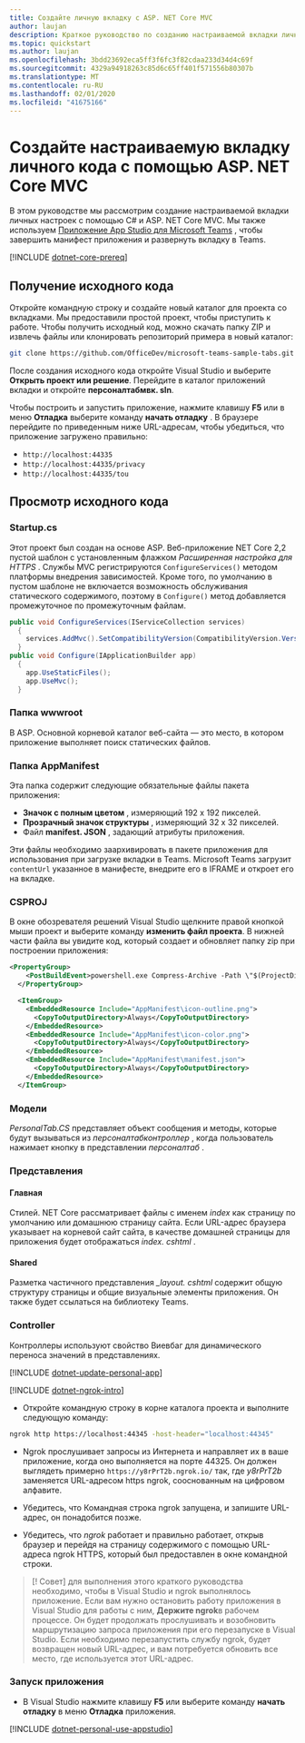 ```yaml
---
title: Создайте личную вкладку с ASP. NET Core MVC
author: laujan
description: Краткое руководство по созданию настраиваемой вкладки личных настроек с ASP. NET Core MVC.
ms.topic: quickstart
ms.author: laujan
ms.openlocfilehash: 3bdd23692eca5ff3f6fc3f82cdaa233d34d4c69f
ms.sourcegitcommit: 4329a94918263c85d6c65ff401f571556b80307b
ms.translationtype: MT
ms.contentlocale: ru-RU
ms.lasthandoff: 02/01/2020
ms.locfileid: "41675166"
---
```

# <a name="create-a-custom-personal-tab-with-asp-net-core-mvc"></a>Создайте настраиваемую вкладку личного кода с помощью ASP. NET Core MVC

В этом руководстве мы рассмотрим создание настраиваемой вкладки личных настроек с помощью C# и ASP. NET Core MVC. Мы также используем [Приложение App Studio для Microsoft Teams](~/concepts/build-and-test/app-studio-overview.md) , чтобы завершить манифест приложения и развернуть вкладку в Teams.

[!INCLUDE [dotnet-core-prereq](~/includes/tabs/dotnet-core-prereq.md)]

## <a name="get-the-source-code"></a>Получение исходного кода

Откройте командную строку и создайте новый каталог для проекта со вкладками. Мы предоставили простой проект, чтобы приступить к работе. Чтобы получить исходный код, можно скачать папку ZIP и извлечь файлы или клонировать репозиторий примера в новый каталог:

``` bash
git clone https://github.com/OfficeDev/microsoft-teams-sample-tabs.git
```

После создания исходного кода откройте Visual Studio и выберите **Открыть проект или решение**. Перейдите в каталог приложений вкладки и откройте **персоналтабмвк. sln**.

Чтобы построить и запустить приложение, нажмите клавишу **F5** или в меню **Отладка** выберите команду **начать отладку** . В браузере перейдите по приведенным ниже URL-адресам, чтобы убедиться, что приложение загружено правильно:

* `http://localhost:44335`
* `http://localhost:44335/privacy`
* `http://localhost:44335/tou`

## <a name="review-the-source-code"></a>Просмотр исходного кода

### <a name="startupcs"></a>Startup.cs

Этот проект был создан на основе ASP. Веб-приложение NET Core 2,2 пустой шаблон с установленным флажком *Расширенная настройка для HTTPS* . Службы MVC регистрируются `ConfigureServices()` методом платформы внедрения зависимостей. Кроме того, по умолчанию в пустом шаблоне не включается возможность обслуживания статического содержимого, поэтому в `Configure()` метод добавляется промежуточное по промежуточным файлам.

``` csharp
public void ConfigureServices(IServiceCollection services)
  {
    services.AddMvc().SetCompatibilityVersion(CompatibilityVersion.Version_2_2);
  }
public void Configure(IApplicationBuilder app)
  {
    app.UseStaticFiles();
    app.UseMvc();
  }
```

### <a name="wwwroot-folder"></a>Папка wwwroot

В ASP. Основной корневой каталог веб-сайта — это место, в котором приложение выполняет поиск статических файлов.

### <a name="appmanifest-folder"></a>Папка AppManifest

Эта папка содержит следующие обязательные файлы пакета приложения:

* **Значок с полным цветом** , измеряющий 192 x 192 пикселей.
* **Прозрачный значок структуры** , измеряющий 32 x 32 пикселей.
* Файл **manifest. JSON** , задающий атрибуты приложения.

Эти файлы необходимо заархивировать в пакете приложения для использования при загрузке вкладки в Teams. Microsoft Teams загрузит `contentUrl` указанное в манифесте, внедрите его в IFRAME и откроет его на вкладке.

### <a name="csproj"></a>CSPROJ

В окне обозревателя решений Visual Studio щелкните правой кнопкой мыши проект и выберите команду **изменить файл проекта**. В нижней части файла вы увидите код, который создает и обновляет папку zip при построении приложения:

``` xml
<PropertyGroup>
    <PostBuildEvent>powershell.exe Compress-Archive -Path \"$(ProjectDir)AppManifest\*\" -DestinationPath \"$(TargetDir)tab.zip\" -Force</PostBuildEvent>
  </PropertyGroup>

  <ItemGroup>
    <EmbeddedResource Include="AppManifest\icon-outline.png">
      <CopyToOutputDirectory>Always</CopyToOutputDirectory>
    </EmbeddedResource>
    <EmbeddedResource Include="AppManifest\icon-color.png">
      <CopyToOutputDirectory>Always</CopyToOutputDirectory>
    </EmbeddedResource>
    <EmbeddedResource Include="AppManifest\manifest.json">
      <CopyToOutputDirectory>Always</CopyToOutputDirectory>
    </EmbeddedResource>
  </ItemGroup>
```

### <a name="models"></a>Модели

*PersonalTab.CS* представляет объект сообщения и методы, которые будут вызываться из *персоналтабконтроллер* , когда пользователь нажимает кнопку в представлении *персоналтаб* .

### <a name="views"></a>Представления

#### <a name="home"></a>Главная

Стилей. NET Core рассматривает файлы с именем *index* как страницу по умолчанию или домашнюю страницу сайта. Если URL-адрес браузера указывает на корневой сайт сайта, в качестве домашней страницы для приложения будет отображаться *index. cshtml* .

#### <a name="shared"></a>Shared

Разметка частичного представления *_layout. cshtml* содержит общую структуру страницы и общие визуальные элементы приложения. Он также будет ссылаться на библиотеку Teams.

### <a name="controllers"></a>Controller

Контроллеры используют свойство Виевбаг для динамического переноса значений в представлениях.

[!INCLUDE [dotnet-update-personal-app](~/includes/tabs/dotnet-update-personal-app.md)]

[!INCLUDE [dotnet-ngrok-intro](~/includes/tabs/dotnet-ngrok-intro.md)]

* Откройте командную строку в корне каталога проекта и выполните следующую команду:

``` bash
ngrok http https://localhost:44345 -host-header="localhost:44345"
```

* Ngrok прослушивает запросы из Интернета и направляет их в ваше приложение, когда оно выполняется на порте 44325.  Он должен выглядеть примерно `https://y8rPrT2b.ngrok.io/` так, где *y8rPrT2b* заменяется URL-адресом https ngrok, сооснованным на цифровом алфавите.

* Убедитесь, что Командная строка ngrok запущена, и запишите URL-адрес, он понадобится позже.

* Убедитесь, что *ngrok* работает и правильно работает, открыв браузер и перейдя на страницу содержимого с помощью URL-адреса ngrok HTTPS, который был предоставлен в окне командной строки.

> [! Совет] для выполнения этого краткого руководства необходимо, чтобы в Visual Studio и ngrok выполнялось приложение. Если вам нужно остановить работу приложения в Visual Studio для работы с ним, **Держите ngrok**в рабочем процессе. Он будет продолжать прослушивать и возобновить маршрутизацию запроса приложения при его перезапуске в Visual Studio. Если необходимо перезапустить службу ngrok, будет возвращен новый URL-адрес, и вам потребуется обновить все место, где используется этот URL-адрес.

### <a name="run-your-application"></a>Запуск приложения

* В Visual Studio нажмите клавишу **F5** или выберите команду **начать отладку** в меню **Отладка** приложения.

[!INCLUDE [dotnet-personal-use-appstudio](~/includes/tabs/dotnet-personal-use-appstudio.md)]
